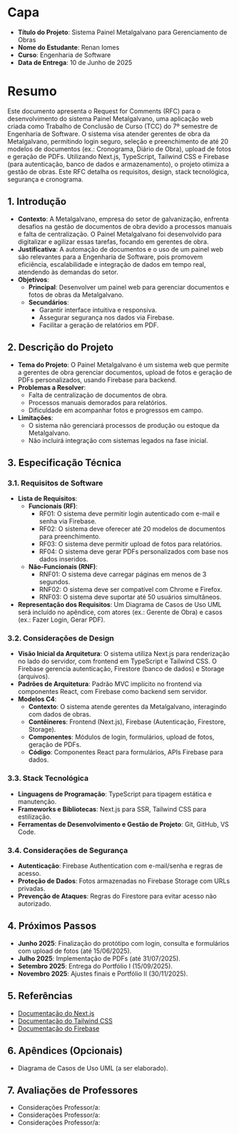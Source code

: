 # Capa

- **Título do Projeto**: Sistema Painel Metalgalvano para Gerenciamento de Obras
- **Nome do Estudante**: Renan Iomes
- **Curso**: Engenharia de Software
- **Data de Entrega**: 10 de Junho de 2025

# Resumo

Este documento apresenta o Request for Comments (RFC) para o desenvolvimento do sistema Painel Metalgalvano, uma aplicação web criada como Trabalho de Conclusão de Curso (TCC) do 7º semestre de Engenharia de Software. O sistema visa atender gerentes de obra da Metalgalvano, permitindo login seguro, seleção e preenchimento de até 20 modelos de documentos (ex.: Cronograma, Diário de Obra), upload de fotos e geração de PDFs. Utilizando Next.js, TypeScript, Tailwind CSS e Firebase (para autenticação, banco de dados e armazenamento), o projeto otimiza a gestão de obras. Este RFC detalha os requisitos, design, stack tecnológica, segurança e cronograma.

## 1. Introdução

- **Contexto**: A Metalgalvano, empresa do setor de galvanização, enfrenta desafios na gestão de documentos de obra devido a processos manuais e falta de centralização. O Painel Metalgalvano foi desenvolvido para digitalizar e agilizar essas tarefas, focando em gerentes de obra.
- **Justificativa**: A automação de documentos e o uso de um painel web são relevantes para a Engenharia de Software, pois promovem eficiência, escalabilidade e integração de dados em tempo real, atendendo às demandas do setor.
- **Objetivos**:
  - **Principal**: Desenvolver um painel web para gerenciar documentos e fotos de obras da Metalgalvano.
  - **Secundários**: 
    - Garantir interface intuitiva e responsiva.
    - Assegurar segurança nos dados via Firebase.
    - Facilitar a geração de relatórios em PDF.

## 2. Descrição do Projeto

- **Tema do Projeto**: O Painel Metalgalvano é um sistema web que permite a gerentes de obra gerenciar documentos, upload de fotos e geração de PDFs personalizados, usando Firebase para backend.
- **Problemas a Resolver**:
  - Falta de centralização de documentos de obra.
  - Processos manuais demorados para relatórios.
  - Dificuldade em acompanhar fotos e progressos em campo.
- **Limitações**: 
  - O sistema não gerenciará processos de produção ou estoque da Metalgalvano.
  - Não incluirá integração com sistemas legados na fase inicial.

## 3. Especificação Técnica

### 3.1. Requisitos de Software
- **Lista de Requisitos**:
  - **Funcionais (RF)**:
    - RF01: O sistema deve permitir login autenticado com e-mail e senha via Firebase.
    - RF02: O sistema deve oferecer até 20 modelos de documentos para preenchimento.
    - RF03: O sistema deve permitir upload de fotos para relatórios.
    - RF04: O sistema deve gerar PDFs personalizados com base nos dados inseridos.
  - **Não-Funcionais (RNF)**:
    - RNF01: O sistema deve carregar páginas em menos de 3 segundos.
    - RNF02: O sistema deve ser compatível com Chrome e Firefox.
    - RNF03: O sistema deve suportar até 50 usuários simultâneos.
- **Representação dos Requisitos**: Um Diagrama de Casos de Uso UML será incluído no apêndice, com atores (ex.: Gerente de Obra) e casos (ex.: Fazer Login, Gerar PDF).

### 3.2. Considerações de Design
- **Visão Inicial da Arquitetura**: O sistema utiliza Next.js para renderização no lado do servidor, com frontend em TypeScript e Tailwind CSS. O Firebase gerencia autenticação, Firestore (banco de dados) e Storage (arquivos).
- **Padrões de Arquitetura**: Padrão MVC implícito no frontend via componentes React, com Firebase como backend sem servidor.
- **Modelos C4**:
  - **Contexto**: O sistema atende gerentes da Metalgalvano, interagindo com dados de obras.
  - **Contêineres**: Frontend (Next.js), Firebase (Autenticação, Firestore, Storage).
  - **Componentes**: Módulos de login, formulários, upload de fotos, geração de PDFs.
  - **Código**: Componentes React para formulários, APIs Firebase para dados.

### 3.3. Stack Tecnológica
- **Linguagens de Programação**: TypeScript para tipagem estática e manutenção.
- **Frameworks e Bibliotecas**: Next.js para SSR, Tailwind CSS para estilização.
- **Ferramentas de Desenvolvimento e Gestão de Projeto**: Git, GitHub, VS Code.

### 3.4. Considerações de Segurança
- **Autenticação**: Firebase Authentication com e-mail/senha e regras de acesso.
- **Proteção de Dados**: Fotos armazenadas no Firebase Storage com URLs privadas.
- **Prevenção de Ataques**: Regras do Firestore para evitar acesso não autorizado.

## 4. Próximos Passos
- **Junho 2025**: Finalização do protótipo com login, consulta e formulários com upload de fotos (até 15/06/2025).
- **Julho 2025**: Implementação de PDFs (até 31/07/2025).
- **Setembro 2025**: Entrega do Portfólio I (15/09/2025).
- **Novembro 2025**: Ajustes finais e Portfólio II (30/11/2025).

## 5. Referências
- [Documentação do Next.js](https://nextjs.org/docs)
- [Documentação do Tailwind CSS](https://tailwindcss.com/docs)
- [Documentação do Firebase](https://firebase.google.com/docs)

## 6. Apêndices (Opcionais)
- Diagrama de Casos de Uso UML (a ser elaborado).

## 7. Avaliações de Professores
- Considerações Professor/a:  
- Considerações Professor/a:  
- Considerações Professor/a:
